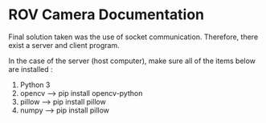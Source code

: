 # ROV Camera Documentation 

Final solution taken was the use of socket communication. Therefore, there exist a server and client program. 

In the case of the server (host computer), make sure all of the items below are installed :
  1. Python 3
  2. opencv --> pip install opencv-python
  3. pillow --> pip install pillow
  4. numpy --> pip install pillow
